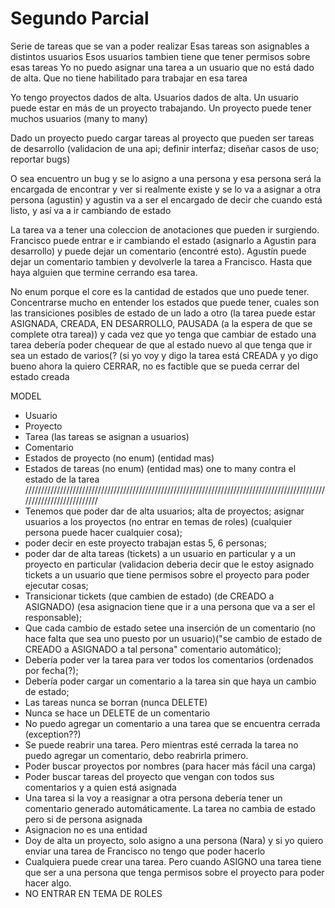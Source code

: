 # Segundo Parcial


Serie de tareas que se van a poder realizar 
Esas tareas son asignables a distintos usuarios
Esos usuarios tambien tiene que tener permisos sobre esas tareas
	Yo no puedo asignar una tarea a un usuario que no está dado de alta. Que no tiene habilitado para trabajar en esa tarea

Yo tengo proyectos dados de alta. Usuarios dados de alta. Un usuario puede estar en más de un proyecto trabajando. Un proyecto puede tener muchos usuarios (many to many)

Dado un proyecto puedo cargar tareas al proyecto que pueden ser tareas de desarrollo (validacion de una api; definir interfaz; diseñar casos de uso; reportar bugs)

O sea encuentro un bug y se lo asigno a una persona y esa persona será la encargada de encontrar y ver si realmente existe y se lo va a asignar a otra persona (agustin) y agustin va a ser el encargado de decir che cuando está listo, y así va a ir cambiando de estado

La tarea va a tener una coleccion de anotaciones que pueden ir surgiendo. Francisco puede entrar e ir cambiando el estado (asignarlo a Agustin para desarrollo) y puede dejar un comentario (encontré esto). Agustín puede dejar un comentario tambien y devolverle la tarea a Francisco. Hasta que haya alguien que termine cerrando esa tarea. 

No enum porque el core es la cantidad de estados que uno puede tener. Concentrarse mucho en entender los estados que puede tener, cuales son las transiciones posibles de estado de un lado a otro (la tarea puede estar ASIGNADA, CREADA, EN DESARROLLO, PAUSADA (a la espera de que se complete otra tarea)) y cada vez que yo tenga que cambiar de estado una tarea debería poder chequear de que al estado nuevo al que tenga que ir sea un estado de varios(? (si yo voy y digo la tarea está CREADA y yo digo bueno ahora la quiero CERRAR, no es factible que se pueda cerrar del estado creada

MODEL
* Usuario
* Proyecto
* Tarea (las tareas se asignan a usuarios)
* Comentario
* Estados de proyecto (no enum) (entidad mas)
* Estados de tareas (no enum) (entidad mas) one to many contra el estado de la tarea
//////////////////////////////////////////////////////////////////////////////////////////////////////////////////////
* Tenemos que poder dar de alta usuarios; alta de proyectos; 
asignar usuarios a los proyectos (no entrar en temas de roles) (cualquier persona puede hacer cualquier cosa); 
* poder decir en este proyecto trabajan estas 5, 6 personas; 
* poder dar de alta tareas (tickets) a un usuario en particular y a un proyecto en particular (validacion deberia decir que le estoy asignado tickets a un usuario que tiene permisos sobre el proyecto para poder ejecutar cosas;
* Transicionar tickets (que cambien de estado) (de CREADO a ASIGNADO) (esa asignacion tiene que ir a una persona que va a ser el responsable);
* Que cada cambio de estado setee una inserción de un comentario (no hace falta que sea uno puesto por un usuario)("se cambio de estado de CREADO a ASIGNADO a tal persona" comentario automático);
* Debería poder ver la tarea para ver todos los comentarios (ordenados por fecha(?);
* Debería poder cargar un comentario a la tarea sin que haya un cambio de estado;
* Las tareas nunca se borran (nunca DELETE)
* Nunca se hace un DELETE de un comentario
* No puedo agregar un comentario a una tarea que se encuentra cerrada (exception??)
* Se puede reabrir una tarea. Pero mientras esté cerrada la tarea no puedo agregar un comentario, debo reabrirla primero.
* Poder buscar proyectos por nombres (para hacer más fácil una carga) 
* Poder buscar tareas del proyecto que vengan con todos sus comentarios y a quien está asignada
* Una tarea si la voy a reasignar a otra persona debería tener un comentario generado automáticamente. La tarea no cambia de estado pero si de persona asignada
* Asignacion no es una entidad
* Doy de alta un proyecto, solo asigno a una persona (Nara) y si yo quiero enviar una tarea de Francisco no tengo que poder hacerlo
* Cualquiera puede crear una tarea. Pero cuando ASIGNO una tarea tiene que ser a una persona que tenga permisos sobre el proyecto para poder hacer algo.
* NO ENTRAR EN TEMA DE ROLES
